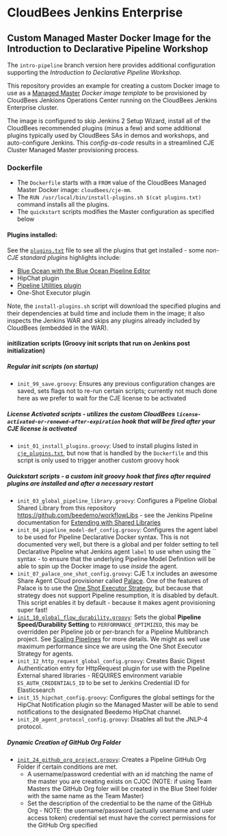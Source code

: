 # CloudBees Jenkins Enterprise 
## Custom Managed Master Docker Image for the Introduction to Declarative Pipeline Workshop
The `intro-pipeline` branch version here provides additional configuration supporting the *Introduction to Declarative Pipeline Workshop*.

This repository provides an example for creating a custom Docker image to use as a [Managed Master](https://go.cloudbees.com/docs/cloudbees-documentation/admin-cje/getting-started/#provision-masters) *Docker image template* to be provisioned by CloudBees Jenkions Operations Center running on the CloudBees Jenkins Enterprise cluster. 

The image is configured to skip Jenkins 2 Setup Wizard, install all of the CloudBees recommended plugins (minus a few) and some additional plugins typically used by CloudBees SAs in demos and workshops, and auto-configure Jenkins. This *config-as-code* results in a streamlined CJE Cluster Managed Master provisioning process.

### Dockerfile
- The `Dockerfile` starts with a `FROM` value of the CloudBees Managed Master Docker image: `cloudbees/cje-mm`. 
- The `RUN /usr/local/bin/install-plugins.sh $(cat plugins.txt)` command installs all the plugins.
- The `quickstart` scripts modifies the Master configuration as specified below

#### Plugins installed:
See the [`plugins.txt`](plugins.txt) file to see all the plugins that get installed - some *non-CJE standard plugins* highlights include:

- [Blue Ocean with the Blue Ocean Pipeline Editor](https://jenkins.io/doc/book/blueocean/)
- HipChat plugin
- [Pipeline Utilities plugin](https://jenkins.io/doc/pipeline/steps/pipeline-utility-steps/)
- One-Shot Executor plugin

Note, the `install-plugins.sh` script will download the specified plugins and their dependencies at build time and include them in the image; it also inspects the Jenkins WAR and skips any plugins already included by CloudBees (embedded in the WAR).

#### initilization scripts (Groovy init scripts that run on Jenkins post initialization)
##### Regular init scripts (on startup)
- `init_99_save.groovy`: Ensures any previous configuration changes are saved, sets flags not to re-run certain scripts; currently not much done here as we prefer to wait for the CJE license to be activated

##### License Activated scripts - utilizes the custom CloudBees `license-activated-or-renewed-after-expiration` hook that will be fired after your CJE license is activated
- `init_01_install_plugins.groovy`: Used to install plugins listed in [`cje_plugins.txt`](license-activated/cje_plugins.txt), but now that is handled by the `Dockerfile` and this script is only used to trigger another custom groovy hook

##### Quickstart scripts - a custom init groovy hook that fires after required plugins are installed and after a necessary restart
- `init_03_global_pipeline_library.groovy`: Configures a Pipeline Global Shared Library from this repository https://github.com/beedemo/workflowLibs - see the Jenkins Pipeline documentation for [Extending with Shared Libraries ](https://jenkins.io/doc/book/pipeline/shared-libraries/)
- `init_04_pipeline_model-def_config.groovy`: Configures the agent label to be used for Pipeline Declarative Docker syntax. This is not documented very well, but there is a global and per folder setting to tell Declarative Pipeline what Jenkins agent `label` to use when using the `` syntax - to ensure that the underlying Pipeline Model Definition will be able to spin up the Docker image to use *inside* the agent.
- `init_07_palace_one_shot_config.groovy`: CJE 1.x includes an awesome Share Agent Cloud provisioner called [Palace](https://go.cloudbees.com/docs/cloudbees-documentation/pse-admin-guide/index.html#building). One of the features of Palace is to use the [One Shot Executor Strategy](https://github.com/jenkinsci/one-shot-executor-plugin), but because that strategy does not support Pipeline resumption, it is disabled by default. This script enables it by default - because it makes agent provisioning super fast!
- [`init_10_global_flow_durability.groovy`](quickstart/init_10_global_flow_durability.groovy): Sets the global **Pipeline Speed/Durability Setting** to `PERFORMANCE_OPTIMIZED`, this may be overridden per Pipeline job or per-branch for a Pipeline Multibranch project. See [Scaling Pipelines](https://jenkins.io/doc/book/pipeline/scaling-pipeline/) for more details. We might as well use maximum performance since we are using the One Shot Executor Strategy for agents.
- `init_12_http_request_global_config.groovy`: Creates Basic Digest Authentication entry for HttpRequest plugin for use with the Pipeline External shared libraries - REQUIRES environment variable `ES_AUTH_CREDENTIALS_ID` to be set to Jenkins Credential ID for Elasticsearch
- `init_15_hipchat_config.groovy`: Configures the global settings for the HipChat Notification plugin so the Managed Master will be able to send notifications to the designated Beedemo HipChat channel.
- `init_20_agent_protocol_config.groovy`: Disables all but the JNLP-4 protocol.

##### Dynamic Creation of GitHub Org Folder 
- [`init_24_github_org_project.groovy`](quickstart/init_24_github_org_project.groovy): Creates a Pipeline GitHub Org Folder if certain conditions are met.
    - A username/password credential with an id matching the name of the master you are creating exists on CJOC (NOTE: if using Team Masters the GitHub Org foler will be created in the Blue Steel folder with the same name as the Team Master)
    - Set the description of the credential to be the name of the GitHub Org - NOTE: the username/password (actually username and user access token) credential set must have the correct permissions for the GitHub Org specified
